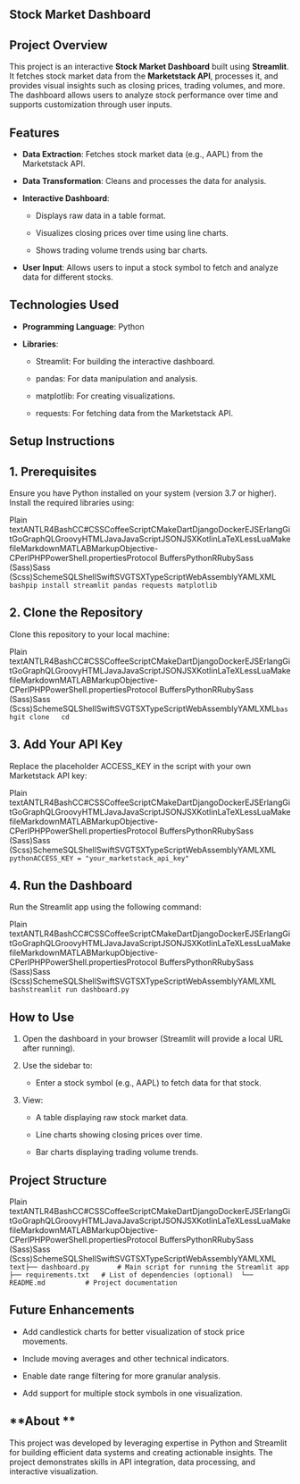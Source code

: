Stock Market Dashboard 
-------------------------------

**Project Overview**
--------------------

This project is an interactive **Stock Market Dashboard** built using **Streamlit**. It fetches stock market data from the **Marketstack API**, processes it, and provides visual insights such as closing prices, trading volumes, and more. The dashboard allows users to analyze stock performance over time and supports customization through user inputs.

**Features**
------------

*   **Data Extraction**: Fetches stock market data (e.g., AAPL) from the Marketstack API.
    
*   **Data Transformation**: Cleans and processes the data for analysis.
    
*   **Interactive Dashboard**:
    
    *   Displays raw data in a table format.
        
    *   Visualizes closing prices over time using line charts.
        
    *   Shows trading volume trends using bar charts.
        
*   **User Input**: Allows users to input a stock symbol to fetch and analyze data for different stocks.
    

**Technologies Used**
---------------------

*   **Programming Language**: Python
    
*   **Libraries**:
    
    *   Streamlit: For building the interactive dashboard.
        
    *   pandas: For data manipulation and analysis.
        
    *   matplotlib: For creating visualizations.
        
    *   requests: For fetching data from the Marketstack API.
        

**Setup Instructions**
----------------------

**1\. Prerequisites**
---------------------

Ensure you have Python installed on your system (version 3.7 or higher). Install the required libraries using:

Plain textANTLR4BashCC#CSSCoffeeScriptCMakeDartDjangoDockerEJSErlangGitGoGraphQLGroovyHTMLJavaJavaScriptJSONJSXKotlinLaTeXLessLuaMakefileMarkdownMATLABMarkupObjective-CPerlPHPPowerShell.propertiesProtocol BuffersPythonRRubySass (Sass)Sass (Scss)SchemeSQLShellSwiftSVGTSXTypeScriptWebAssemblyYAMLXML`   bashpip install streamlit pandas requests matplotlib   `

**2\. Clone the Repository**
----------------------------

Clone this repository to your local machine:

Plain textANTLR4BashCC#CSSCoffeeScriptCMakeDartDjangoDockerEJSErlangGitGoGraphQLGroovyHTMLJavaJavaScriptJSONJSXKotlinLaTeXLessLuaMakefileMarkdownMATLABMarkupObjective-CPerlPHPPowerShell.propertiesProtocol BuffersPythonRRubySass (Sass)Sass (Scss)SchemeSQLShellSwiftSVGTSXTypeScriptWebAssemblyYAMLXML`bashgit clone   cd` 

**3\. Add Your API Key**
------------------------

Replace the placeholder ACCESS\_KEY in the script with your own Marketstack API key:

Plain textANTLR4BashCC#CSSCoffeeScriptCMakeDartDjangoDockerEJSErlangGitGoGraphQLGroovyHTMLJavaJavaScriptJSONJSXKotlinLaTeXLessLuaMakefileMarkdownMATLABMarkupObjective-CPerlPHPPowerShell.propertiesProtocol BuffersPythonRRubySass (Sass)Sass (Scss)SchemeSQLShellSwiftSVGTSXTypeScriptWebAssemblyYAMLXML`   pythonACCESS_KEY = "your_marketstack_api_key"   `

**4\. Run the Dashboard**
-------------------------

Run the Streamlit app using the following command:

Plain textANTLR4BashCC#CSSCoffeeScriptCMakeDartDjangoDockerEJSErlangGitGoGraphQLGroovyHTMLJavaJavaScriptJSONJSXKotlinLaTeXLessLuaMakefileMarkdownMATLABMarkupObjective-CPerlPHPPowerShell.propertiesProtocol BuffersPythonRRubySass (Sass)Sass (Scss)SchemeSQLShellSwiftSVGTSXTypeScriptWebAssemblyYAMLXML`   bashstreamlit run dashboard.py   `

**How to Use**
--------------

1.  Open the dashboard in your browser (Streamlit will provide a local URL after running).
    
2.  Use the sidebar to:
    
    *   Enter a stock symbol (e.g., AAPL) to fetch data for that stock.
        
3.  View:
    
    *   A table displaying raw stock market data.
        
    *   Line charts showing closing prices over time.
        
    *   Bar charts displaying trading volume trends.
        

**Project Structure**
---------------------

Plain textANTLR4BashCC#CSSCoffeeScriptCMakeDartDjangoDockerEJSErlangGitGoGraphQLGroovyHTMLJavaJavaScriptJSONJSXKotlinLaTeXLessLuaMakefileMarkdownMATLABMarkupObjective-CPerlPHPPowerShell.propertiesProtocol BuffersPythonRRubySass (Sass)Sass (Scss)SchemeSQLShellSwiftSVGTSXTypeScriptWebAssemblyYAMLXML`   text├── dashboard.py       # Main script for running the Streamlit app  ├── requirements.txt   # List of dependencies (optional)  └── README.md          # Project documentation   `

**Future Enhancements**
-----------------------

*   Add candlestick charts for better visualization of stock price movements.
    
*   Include moving averages and other technical indicators.
    
*   Enable date range filtering for more granular analysis.
    
*   Add support for multiple stock symbols in one visualization.
    

**About **
--------------------

This project was developed by leveraging expertise in Python and Streamlit for building efficient data systems and creating actionable insights. The project demonstrates skills in API integration, data processing, and interactive visualization.
